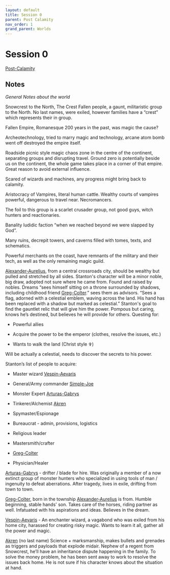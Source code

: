 ```yaml
---
layout: default
title: Session 0
parent: Post Calamity
nav_order: 1
grand_parent: Worlds
---
```

# Session 0
[Post-Calamity](Post-Calamity)

## Notes
*General Notes about the world*

  
Snowcrest to the North, The Crest Fallen people, a gaunt, militaristic group to the North. No last names, were exiled, however families have a “crest” which represents their in group.

  
  

Fallen Empire, Romanesque 200 years in the past, was magic the cause?

Archeotechnology, tried to marry magic and technology, arcane atom bomb went off destroyed the empire itself.

  
  

Roadside picnic style magic chaos zone in the centre of the continent, separating groups and disrupting travel. Ground zero is potentially beside us on the continent, the whole game takes place in a corner of that empire. Great reason to avoid external influence. 

  

Scared of wizards and machines, any progress might bring back to calamity.

  

Aristocracy of Vampires, literal human cattle. Wealthy courts of vampires powerful, dangerous to travel near. Necromancers.

  

The foil to this group is a scarlet crusader group, not good guys, witch hunters and reactionaries.

  

Banality ludidic faction “when we reached beyond we were slapped by God”.

  

Many ruins, decrepit towers, and caverns filled with tomes, texts, and schematics.

  

Powerful merchants on the coast, have remnants of the military and their tech, as well as the only remaining magic guild.

  

[Alexander-Aurelius](Alexander-Aurelius), from a central crossroads city, should be wealthy but pulled and stretched by all sides. Stanton's character will be a minor noble, big draw, adopted not sure where he came from. Found and raised by nobles. Dreams “sees himself sitting on a throne surrounded by shadows, including childhood friend [Greg-Colter](Greg-Colter).” sees them as advisors. “Sees a flag, adorned with a celestial emblem, waving across the land. His hand has been replaced with a shadow but marked as celestial.” Stanton's goal to find the gauntlet relic that will give him the power. Pompous but caring, knows he’s destined, but believes he will provide for others. Questing for:

- Powerful allies
    
- Acquire the power to be the emperor (clothes, resolve the issues, etc.)
    
- Wants to walk the land (Christ style ✞)
    

Will be actually a celestial, needs to discover the secrets to his power.

  

Stanton’s list of people to acquire:

- Master wizard [Vespin-Aevaris](Vespin-Aevaris)
    
- General/Army commander [Simple-Joe](Simple-Joe)
    
- Monster Expert [Arturas-Gabrys](Arturas-Gabrys)
    
- Tinkerer/Alchemist [Akren](Akren)
    
- Spymaster/Espionage
    
- Bureaucrat - admin, provisions, logistics
    
- Religious leader
    
- Mastersmith/crafter
    
- [Greg-Colter](Greg-Colter)
    
- Physician/Healer
    

  

[Arturas-Gabrys](Arturas-Gabrys) - drifter / blade for hire. Was originally a member of a now extinct group of monster hunters who specialized in using tools of man / ingenuity to defeat aberrations. After tragedy, lives in exile, drifting from town to town. 

  
  

[Greg-Colter](Greg-Colter), born in the township [Alexander-Aurelius](Alexander-Aurelius) is from. Humble beginning, stable hands' son. Takes care of the horses, riding partner as well. Infatuated with his aspirations and ideas. Believes in the dream. 

  

[Vespin-Aevaris](Vespin-Aevaris) - An enchanter wizard, a vagabond who was exiled from his home city, harassed for creating risky magic. Wants to learn it all, gather all the power and magic.

  

[Akren](Akren) (no last name) Science + marksmanship, makes bullets and grenades as triggers and payloads that explode midair. Nephew of a regent from Snowcrest, he’ll have an inheritance dispute happening in the family. To solve the money problem, he has been sent away to work to resolve the issues back home. He is not sure if his character knows about the situation at hand.